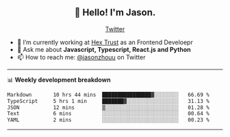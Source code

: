 <h2 align="center">👋 Hello! I'm Jason.</h2>
<p align="center">
  <a href="https://twitter.com/jasonzhouu">Twitter</a>
</p>


- 🔭 I’m currently working at [Hex Trust](https://hextrust.com/) as an Frontend Develoepr
- 💬 Ask me about **Javascript, Typescript, React.js and Python**
- 📫 How to reach me: [@jasonzhouu](https://twitter.com/jasonzhouu) on Twitter

-------

📊 **Weekly development breakdown**
<!--START_SECTION:waka-->

```txt
Markdown       10 hrs 44 mins  ████████████████▓░░░░░░░░   66.69 %
TypeScript     5 hrs 1 min     ███████▓░░░░░░░░░░░░░░░░░   31.13 %
JSON           12 mins         ▒░░░░░░░░░░░░░░░░░░░░░░░░   01.28 %
Text           6 mins          ░░░░░░░░░░░░░░░░░░░░░░░░░   00.64 %
YAML           2 mins          ░░░░░░░░░░░░░░░░░░░░░░░░░   00.23 %
```

<!--END_SECTION:waka-->

-------
